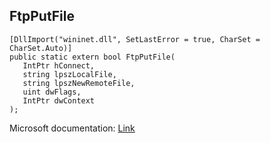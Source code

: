 ## FtpPutFile

```
[DllImport("wininet.dll", SetLastError = true, CharSet = CharSet.Auto)]
public static extern bool FtpPutFile(
   IntPtr hConnect,
   string lpszLocalFile,
   string lpszNewRemoteFile,
   uint dwFlags,
   IntPtr dwContext
);
```

Microsoft documentation: [Link](https://docs.microsoft.com/en-us/windows/win32/api/wininet/nf-wininet-ftpputfilea)
